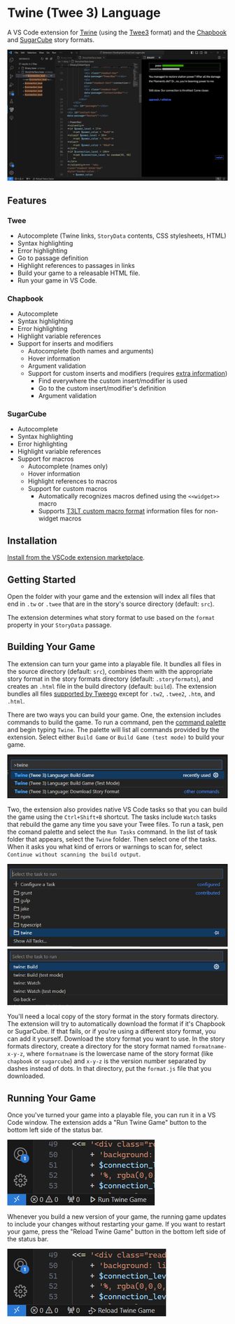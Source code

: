 # Twine (Twee 3) Language

A VS Code extension for [Twine] (using the [Twee3] format) and the [Chapbook] and [SugarCube] story formats.

![Extension Screenshot](https://raw.githubusercontent.com/sgranade/twine-twee-language/main/images/twine-extension.png)

## Features

### Twee

-   Autocomplete (Twine links, `StoryData` contents, CSS stylesheets, HTML)
-   Syntax highlighting
-   Error highlighting
-   Go to passage definition
-   Highlight references to passages in links
-   Build your game to a releasable HTML file.
-   Run your game in VS Code.

### Chapbook

-   Autocomplete
-   Syntax highlighting
-   Error highlighting
-   Highlight variable references
-   Support for inserts and modifiers
    -   Autocomplete (both names and arguments)
    -   Hover information
    -   Argument validation
    -   Support for custom inserts and modifiers (requires [extra information][custom chapbook functions])
        -   Find everywhere the custom insert/modifier is used
        -   Go to the custom insert/modifier's definition
        -   Argument validation

### SugarCube

-   Autocomplete
-   Syntax highlighting
-   Error highlighting
-   Highlight variable references
-   Support for macros
    -   Autocomplete (names only)
    -   Hover information
    -   Highlight references to macros
    -   Support for custom macros
        -   Automatically recognizes macros defined using the `<<widget>>` macro
        -   Supports [T3LT custom macro format] information files for non-widget macros

## Installation

[Install from the VSCode extension marketplace][marketplace].

## Getting Started

Open the folder with your game and the extension will index all files that end in `.tw` or `.twee` that are in the story's source directory (default: `src`).

The extension determines what story format to use based on the `format` property in your `StoryData` passage.

## Building Your Game

The extension can turn your game into a playable file. It bundles all files in the source directory (default: `src`), combines them with the appropriate story format in the story formats directory (default: `.storyformats`), and creates an `.html` file in the build directory (default: `build`). The extension bundles all files [supported by Tweego][Tweego files] except for `.tw2`, `.twee2`, `.htm`, and `.html`.

There are two ways you can build your game. One, the extension includes commands to build the game. To run a command, pen the [command palette] and begin typing `Twine`. The palette will list all commands provided by the extension. Select either `Build Game` or `Build Game (test mode)` to build your game.

![Build Game Commands](https://raw.githubusercontent.com/sgranade/twine-twee-language/main/images/twine-extension-commands.png)

Two, the extension also provides native VS Code tasks so that you can build the game using the `Ctrl+Shift+B` shortcut. The tasks include `Watch` tasks that rebuild the game any time you save your Twee files. To run a task, pen the comand palette and select the `Run Tasks` command. In the list of task folder that appears, select the `Twine` folder. Then select one of the tasks. When it asks you what kind of errors or warnings to scan for, select `Continue without scanning the build output`.

![Build Game Tasks](https://raw.githubusercontent.com/sgranade/twine-twee-language/main/images/twine-extension-tasks.png)

You'll need a local copy of the story format in the story formats directory. The extension will try to automatically download the format if it's Chapbook or SugarCube. If that fails, or if you're using a different story format, you can add it yourself. Download the story format you want to use. In the story formats directory, create a directory for the story format named `formatname-x-y-z`, where `formatname` is the lowercase name of the story format (like `chapbook` or `sugarcube`) and `x-y-z` is the version number separated by dashes instead of dots. In that directory, put the `format.js` file that you downloaded.

## Running Your Game

Once you've turned your game into a playable file, you can run it in a VS Code window. The extension adds a "Run Twine Game" button to the bottom left side of the status bar.

![Run Game](https://raw.githubusercontent.com/sgranade/twine-twee-language/main/images/twine-extension-run-game.png)

Whenever you build a new version of your game, the running game updates to include your changes without restarting your game. If you want to restart your game, press the "Reload Twine Game" button in the bottom left side of the status bar.

![Reload Game](https://raw.githubusercontent.com/sgranade/twine-twee-language/main/images/twine-extension-reload-game.png)

[Chapbook]: https://klembot.github.io/chapbook/
[command palette]: https://code.visualstudio.com/docs/getstarted/userinterface#_command-palette
[custom chapbook functions]: docs/chapbook-custom-inserts-modifiers.md
[marketplace]: https://marketplace.visualstudio.com/items?itemName=StephenGranade.twine-twee-language
[SugarCube]: https://www.motoslave.net/sugarcube/2/
[Twee3]: https://github.com/iftechfoundation/twine-specs/blob/master/twee-3-specification.md
[Tweego files]: http://www.motoslave.net/tweego/docs/#usage-supported-files
[Twee 3 Language Tools]: https://github.com/cyrusfirheir/twee3-language-tools/
[T3LT custom macro format]: https://github.com/cyrusfirheir/twee3-language-tools/?tab=readme-ov-file#custom-macro-definitions-for-sugarcube
[Twine]: https://twinery.org/

